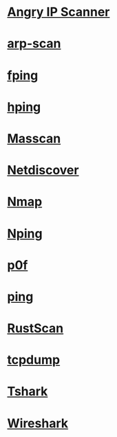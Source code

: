 # [Angry IP Scanner](AngryIPScanner/README.md)

# [arp-scan](arp-scan/README.md)

# [fping](fping/README.md)

# [hping](hping/README.md)

# [Masscan](Masscan/README.md)

# [Netdiscover](Netdiscover/README.md)

# [Nmap](Nmap/README.md)

# [Nping](Nping/README.md)

# [p0f](p0f/README.md)

# [ping](ping/README.md)

# [RustScan](RustScan/README.md)

# [tcpdump](tcpdump/README.md)

# [Tshark](Tshark/README.md)

# [Wireshark](Wireshark/README.md)
